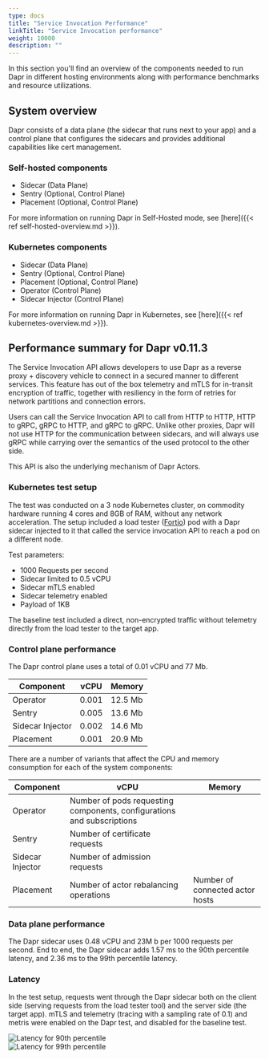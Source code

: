 ```yaml
---
type: docs
title: "Service Invocation Performance"
linkTitle: "Service Invocation performance"
weight: 10000
description: ""
---
```

In this section you'll find an overview of the components needed to run Dapr in different hosting environments along with performance benchmarks and resource utilizations.

## System overview

Dapr consists of a data plane (the sidecar that runs next to your app) and a control plane that configures the sidecars and provides additional capabilities like cert management.

### Self-hosted components

* Sidecar (Data Plane)
* Sentry (Optional, Control Plane)
* Placement (Optional, Control Plane)

For more information on running Dapr in Self-Hosted mode, see [here]({{< ref self-hosted-overview.md >}}).

### Kubernetes components

* Sidecar (Data Plane)
* Sentry (Optional, Control Plane)
* Placement (Optional, Control Plane)
* Operator (Control Plane)
* Sidecar Injector (Control Plane)

For more information on running Dapr in Kubernetes, see [here]({{< ref kubernetes-overview.md >}}).

## Performance summary for Dapr v0.11.3

The Service Invocation API allows developers to use Dapr as a reverse proxy + discovery vehicle to connect in a secured manner to different services. This feature has out of the box telemetry and mTLS for in-transit encryption of traffic, together with resiliency in the form of retries for network partitions and connection errors.

Users can call the Service Invocation API to call from HTTP to HTTP, HTTP to gRPC, gRPC to HTTP, and gRPC to gRPC. Unlike other proxies, Dapr will not use HTTP for the communication between sidecars, and will always use gRPC while carrying over the semantics of the used protocol to the other side.

This API is also the underlying mechanism of Dapr Actors.

### Kubernetes test setup

The test was conducted on a 3 node Kubernetes cluster, on commodity hardware running 4 cores and 8GB of RAM, without any network acceleration.
The setup included a load tester ([Fortio](https://github.com/fortio/fortio)) pod with a Dapr sidecar injected to it that called the service invocation API to reach a pod on a different node.

Test parameters:

* 1000 Requests per second
* Sidecar limited to 0.5 vCPU
* Sidecar mTLS enabled
* Sidecar telemetry enabled
* Payload of 1KB

The baseline test included a direct, non-encrypted traffic without telemetry directly from the load tester to the target app.

### Control plane performance

The Dapr control plane uses a total of 0.01 vCPU and 77 Mb.


| Component  | vCPU | Memory
| ------------- | ------------- | -------------
| Operator  | 0.001  | 12.5 Mb
| Sentry  | 0.005  | 13.6 Mb
| Sidecar Injector  | 0.002  | 14.6 Mb
| Placement | 0.001  | 20.9 Mb

There are a number of variants that affect the CPU and memory consumption for each of the system components:

| Component  | vCPU | Memory
| ------------- | ------------- | ------------------------
| Operator  | Number of pods requesting components, configurations and subscriptions  |
| Sentry  | Number of certificate requests  |
| Sidecar Injector | Number of admission requests |
| Placement | Number of actor rebalancing operations | Number of connected actor hosts

### Data plane performance

The Dapr sidecar uses 0.48 vCPU and 23M b per 1000 requests per second.
End to end, the Dapr sidecar adds 1.57 ms to the 90th percentile latency, and 2.36 ms to the 99th percentile latency.

### Latency

In the test setup, requests went through the Dapr sidecar both on the client side (serving requests from the load tester tool) and the server side (the target app).
mTLS and telemetry (tracing with a sampling rate of 0.1) and metris were enabled on the Dapr test, and disabled for the baseline test.

<img src="/images/perf_invocation_p90.png" alt="Latency for 90th percentile">

<br>

<img src="/images/perf_invocation_p99.png" alt="Latency for 99th percentile">
